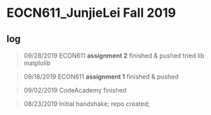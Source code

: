 # EOCN611_JunjieLei Fall 2019

## log
> 09/28/2019
ECON611 **assignment 2** finished & pushed
tried lib matplolib

> 09/18/2019
ECON611 **assignment 1** finished & pushed
 
> 09/02/2019
CodeAcademy finished

> 08/23/2019
Initial handshake; repo created;


